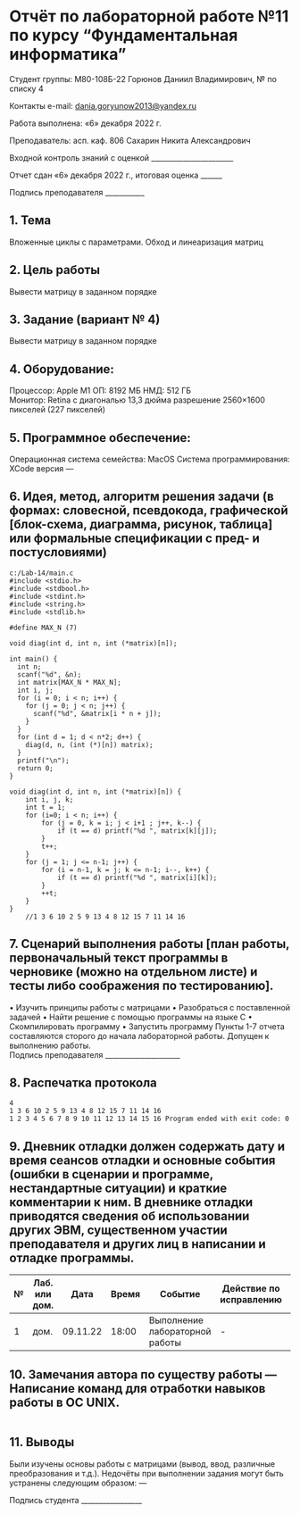 # Отчёт по лабораторной работе №11 по курсу “Фундаментальная информатика”

Студент группы: М80-108Б-22 Горюнов Даниил Владимирович, № по списку 4 

Контакты e-mail: dania.goryunow2013@yandex.ru

Работа выполнена: «6» декабря 2022 г.

Преподаватель: асп. каф. 806 Сахарин Никита Александрович

Входной контроль знаний с оценкой _______________________

Отчет сдан «6» декабря 2022 г., итоговая оценка ______

Подпись преподавателя ___________


## 1. Тема
Вложенные циклы с параметрами. Обход и линеаризация матриц
## 2. Цель работы
Вывести матрицу в заданном порядке
## 3. Задание (вариант № 4)
Вывести матрицу в заданном порядке
## 4. Оборудование:
Процессор: Apple M1
ОП: 8192 МБ
НМД: 512 ГБ  
Монитор: Retina c диагональю 13,3 дюйма разрешение 2560×1600 пикселей (227 пикселей)
## 5. Программное обеспечение:
Операционная система семейства: MacOS 
Система программирования: XCode версия — 
## 6. Идея, метод, алгоритм решения задачи (в формах: словесной, псевдокода, графической [блок-схема, диаграмма, рисунок, таблица] или формальные спецификации с пред- и постусловиями)
```
c:/Lab-14/main.c
#include <stdio.h>
#include <stdbool.h>
#include <stdint.h>
#include <string.h>
#include <stdlib.h>

#define MAX_N (7)

void diag(int d, int n, int (*matrix)[n]);

int main() {
  int n;
  scanf("%d", &n);
  int matrix[MAX_N * MAX_N];
  int i, j;
  for (i = 0; i < n; i++) {
    for (j = 0; j < n; j++) {
      scanf("%d", &matrix[i * n + j]);
    }
  }
  for (int d = 1; d < n*2; d++) {
    diag(d, n, (int (*)[n]) matrix);
  }
  printf("\n");
  return 0;
}

void diag(int d, int n, int (*matrix)[n]) {
    int i, j, k;
    int t = 1;
    for (i=0; i < n; i++) {
        for (j = 0, k = i; j < i+1 ; j++, k--) {
            if (t == d) printf("%d ", matrix[k][j]);
        }
        t++;
    }
    for (j = 1; j <= n-1; j++) {
        for (i = n-1, k = j; k <= n-1; i--, k++) {
            if (t == d) printf("%d ", matrix[i][k]);
        }
        ++t;
    }
}
    //1 3 6 10 2 5 9 13 4 8 12 15 7 11 14 16
```

## 7. Сценарий выполнения работы [план работы, первоначальный текст программы в черновике (можно на отдельном листе) и тесты либо соображения по тестированию]. 
• Изучить принципы работы с матрицами 
• Разобраться с поставленной задачей
• Найти решение с помощью программы на языке С
• Скомпилировать программу
• Запустить программу
Пункты 1-7 отчета составляются сторого до начала лабораторной работы.
Допущен к выполнению работы.  
Подпись преподавателя _____________________
## 8. Распечатка протокола 
```
4
1 3 6 10 2 5 9 13 4 8 12 15 7 11 14 16
1 2 3 4 5 6 7 8 9 10 11 12 13 14 15 16 Program ended with exit code: 0
```
## 9. Дневник отладки должен содержать дату и время сеансов отладки и основные события (ошибки в сценарии и программе, нестандартные ситуации) и краткие комментарии к ним. В дневнике отладки приводятся сведения об использовании других ЭВМ, существенном участии преподавателя и других лиц в написании и отладке программы.

| № |  Лаб. или дом. | Дата | Время | Событие | Действие по исправлению | Примечание |
| ------ | ------ | ------ | ------ | ------ | ------ | ------ |
| 1 | дом. | 09.11.22 | 18:00 | Выполнение лабораторной работы | - | - |
## 10. Замечания автора по существу работы — Написание команд для отработки навыков работы в ОС UNIX.
```

```
## 11. Выводы
Были изучены основы работы с матрицами (вывод, ввод, различные преобразования и т.д.). 
Недочёты при выполнении задания могут быть устранены следующим образом: —

Подпись студента _________________




